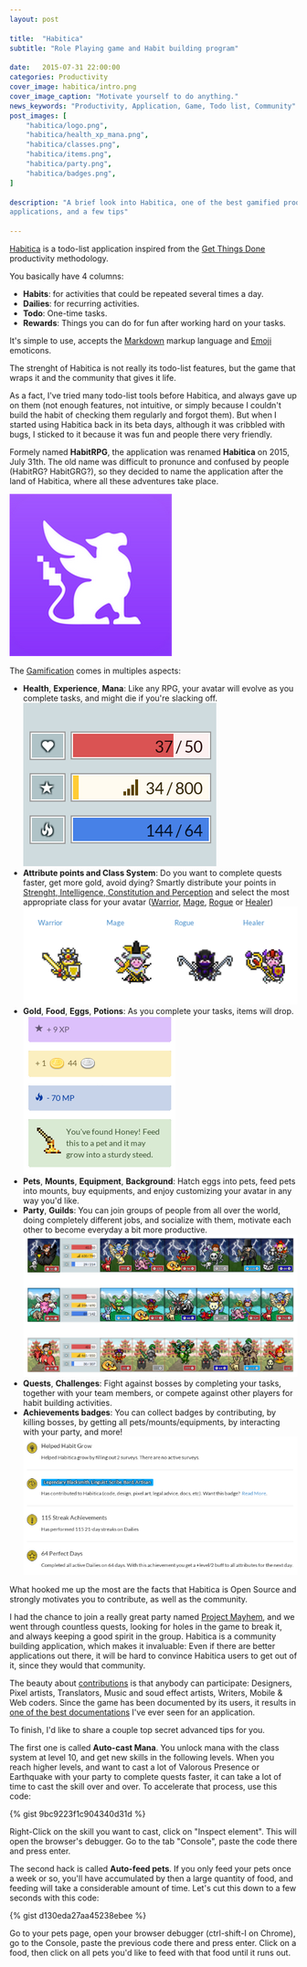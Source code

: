 ```yaml
---
layout: post

title:  "Habitica"
subtitle: "Role Playing game and Habit building program"

date:   2015-07-31 22:00:00
categories: Productivity
cover_image: habitica/intro.png
cover_image_caption: "Motivate yourself to do anything."
news_keywords: "Productivity, Application, Game, Todo list, Community"
post_images: [
    "habitica/logo.png",
    "habitica/health_xp_mana.png",
    "habitica/classes.png",
    "habitica/items.png",
    "habitica/party.png",
    "habitica/badges.png",
]

description: "A brief look into Habitica, one of the best gamified productivity
applications, and a few tips"

---
```


<!-- What is Habitica ? Talk about the new name -->

[Habitica](https://habitica.com) is a todo-list
application inspired from the [Get Things Done](http://gettingthingsdone.com/)
productivity methodology.

You basically have 4 columns:

* **Habits**: for activities that could be repeated several times a day.
* **Dailies**: for recurring activities.
* **Todo**: One-time tasks.
* **Rewards**: Things you can do for fun after working hard on your tasks.

It's simple to use, accepts the [Markdown](http://daringfireball.net/projects/markdown/) 
markup language and [Emoji](http://emoji-cheat-sheet.com/) emoticons.


The strenght of Habitica is not really its todo-list features, but the game
that wraps it and the community that gives it life.

As a fact, I've tried many todo-list tools before Habitica, and always gave
up on them (not enough features, not intuitive, or simply because I couldn't
build the habit of checking them regularly and forgot them). But when I started
using Habitica back in its beta days, although it was cribbled with bugs, I
sticked to it because it was fun and people there very friendly.


Formely named **HabitRPG**, the application was renamed **Habitica** on 2015,
July 31th. The old name was difficult to pronunce and confused by people
(HabitRG? HabitGRG?), so they decided to name the application after the land of
Habitica, where all these adventures take place.

![Habitica Logo](/images/habitica/logo.png)

The [Gamification](https://en.wikipedia.org/wiki/Gamification) comes in
multiples aspects:

* **Health**, **Experience**, **Mana**: Like any RPG, your avatar will
  evolve as you complete tasks, and might die if you're slacking off.
  ![Health, XP and Mana bars](/images/habitica/health_xp_mana.png)
* **Attribute points and Class System**: Do you want to complete quests faster,
  get more gold, avoid dying? Smartly distribute your points in [Strenght,
  Intelligence, Constitution and Perception](http://habitica.wikia.com/wiki/Character_Attributes)
  and select the most appropriate class for your avatar
  ([Warrior](http://habitica.wikia.com/wiki/Character_Attributes),
  [Mage](http://habitica.wikia.com/wiki/Mage),
  [Rogue](http://habitica.wikia.com/wiki/Rogue) or 
  [Healer](http://habitica.wikia.com/wiki/Healer))
  ![Classes system: Warrior, Mage, Rogue and Healer](/images/habitica/classes.png)
* **Gold**, **Food**, **Eggs**, **Potions**: As you complete your tasks, items
  will drop.
  ![items](/images/habitica/items.png)
* **Pets**, **Mounts**, **Equipment**, **Background**: Hatch eggs into pets,
  feed pets into mounts, buy equipments, and enjoy customizing your avatar in
  any way you'd like.
* **Party**, **Guilds**: You can join groups of people from all over the world,
  doing completely different jobs, and socialize with them, motivate each other
  to become everyday a bit more productive.
  ![Party backgrounds](/images/habitica/party.png)
* **Quests**, **Challenges**: Fight against bosses by completing your tasks,
  together with your team members, or compete against other players for habit
  building activities.
* **Achievements badges**: You can collect badges by contributing, by killing
  bosses, by getting all pets/mounts/equipments, by interacting with your party,
  and more!
  ![Achievement badges](/images/habitica/badges.png)


<!-- Talk about my experience -->

What hooked me up the most are the facts that Habitica is Open Source and
strongly motivates you to contribute, as well as the community.

I had the chance to join a really great party named
[Project Mayhem](https://hrpgprojectmayhem.wordpress.com/), and we went through
countless quests, looking for holes in the game to break it, and always keeping
a good spirit in the group. Habitica is a community building application, which
makes it invaluable: Even if there are better applications out there, it will be
hard to convince Habitica users to get out of it, since they would that
community.

<!-- Talk about contributions -->

The beauty about [contributions](http://habitica.wikia.com/wiki/Contributing_to_HabitRPG)
is that anybody can participate: Designers, Pixel artists, Translators, Music
and soud effect artists, Writers, Mobile & Web coders. Since the game has been
documented by its users, it results in
[one of the best documentations](http://habitica.wikia.com/wiki/Habitica_Wiki)
I've ever seen for an application.

<!-- Talk about the project source, organization

The code source is build on top of [AngularJS](https://angularjs.org/).
NO SURE WHAT TO TALK ABOUT HERE
 -->


<!-- Give Tips -->

To finish, I'd like to share a couple top secret advanced tips for you.

The first one is called **Auto-cast Mana**. You unlock mana with the class
system at level 10, and get new skills in the following levels.
When you reach higher levels, and want to cast a lot of Valorous Presence or
Earthquake with your party to complete quests faster, it can take a lot of time
to cast the skill over and over.
To accelerate that process, use this code:

{% gist 9bc9223f1c904340d31d %}

Right-Click on the skill you want to cast, click on "Inspect element". This will
open the browser's debugger. Go to the tab "Console", paste the code
there and press enter.


The second hack is called **Auto-feed pets**. If you only feed your pets once a
week or so, you'll have accumulated by then a large quantity of food, and
feeding will take a considerable amount of time. Let's cut this down to a few
seconds with this code:

{% gist d130eda27aa45238ebee %}

Go to your pets page, open your browser debugger (ctrl-shift-I on Chrome), go to
the Console, paste the previous code there and press enter. Click on a
food, then click on all pets you'd like to feed with that food until it runs
out.
